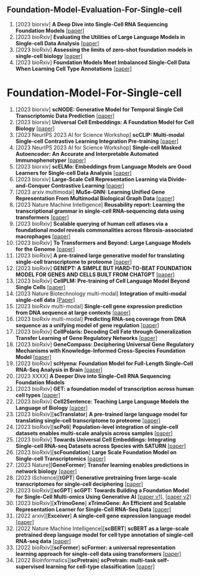 ## Foundation-Model-Evaluation-For-Single-cell
1. [2023 biorxiv] **A Deep Dive into Single-Cell RNA Sequencing Foundation Models** [[paper]](https://www.biorxiv.org/content/10.1101/2023.10.19.563100v1.abstract)
1. [2023 bioRxiv] **Evaluating the Utilities of Large Language Models in Single-cell Data Analysis** [[paper]](https://www.biorxiv.org/content/10.1101/2023.09.08.555192v2)
1. [2023 bioRxiv] **Assessing the limits of zero-shot foundation models in single-cell biology** [[paper]](https://www.biorxiv.org/content/10.1101/2023.10.16.561085v1.full.pdf)
1. [2023 bioRxiv] **Foundation Models Meet Imbalanced Single-Cell Data When Learning Cell Type Annotations** [[paper]](https://www.biorxiv.org/content/10.1101/2023.10.24.563625v1)


# Foundation-Model-For-Single-cell
1. [2023 biorxiv] **scNODE: Generative Model for Temporal Single Cell Transcriptomic Data Prediction** [[paper]](https://www.biorxiv.org/content/10.1101/2023.11.22.568346v1.full.pdf)
1. [2023 biorxiv] **Universal Cell Embeddings: A Foundation Model for Cell Biology** [[paper]](https://www.biorxiv.org/content/10.1101/2023.11.28.568918v1.full.pdf)
1. [2023 NeurIPS 2023 AI for Science Workshop] **scCLIP: Multi-modal Single-cell Contrastive Learning Integration Pre-training** [[paper]](https://openreview.net/pdf?id=KMtM5ZHxct)
1. [2023 NeurIPS 2023 AI for Science Workshop] **Single-cell Masked Autoencoder: An Accurate and Interpretable Automated Immunophenotyper** [[paper]](https://openreview.net/pdf?id=2mq6uezuGj)
1. [2023 biorxiv] **scELMo: Embeddings from Language Models are Good Learners for Single-cell Data Analysis** [[paper]](https://www.biorxiv.org/content/10.1101/2023.12.07.569910v1.full.pdf)
1. [2023 biorxiv] **Large-Scale Cell Representation Learning via Divide-and-Conquer Contrastive Learning** [[paper]](https://arxiv.org/pdf/2306.04371.pdf)
1. [2023 arxiv multimodal] **MuSe-GNN: Learning Unified Gene Representation From Multimodal Biological Graph Data** [[paper]](https://arxiv.org/abs/2310.02275)
1. [2023 Nature Machine Intelligence] **Reusability report: Learning the transcriptional grammar in single-cell RNA-sequencing data using transformers** [[paper]](https://www.nature.com/articles/s42256-023-00757-8)
1. [2023 bioRxiv] **Scalable querying of human cell atlases via a foundational model reveals commonalities across fibrosis-associated macrophages** [[paper]](https://www.biorxiv.org/content/10.1101/2023.07.18.549537v1)
1. [2023 bioRxiv] **To Transformers and Beyond: Large Language Models for the Genome** [[paper]](https://arxiv.org/abs/2311.07621)
1. [2023 bioRxiv] **A pre-trained large generative model for translating single-cell transcriptome to proteome** [[paper]](https://www.biorxiv.org/content/10.1101/2023.07.04.547619v2.full.pdf)
1. [2023 bioRxiv] **GENEPT: A SIMPLE BUT HARD-TO-BEAT FOUNDATION MODEL FOR GENES AND CELLS BUILT FROM CHATGPT** [[paper]](https://www.biorxiv.org/content/10.1101/2023.10.16.562533v1.full.pdf)
1. [2023 bioRxiv] **CellPLM: Pre-training of Cell Language Model Beyond Single Cells** [[paper]](https://www.biorxiv.org/content/10.1101/2023.10.03.560734v1)
1. [2023 Nature Biotechnology multi-modal] **Integration of multi-modal single-cell data** [[Paper]](https://www.nature.com/articles/s41587-023-01826-4)
1. [2023 bioRxiv multi-modal] **Single-cell gene expression prediction from DNA sequence at large contexts** [[paper]](https://www.biorxiv.org/content/10.1101/2023.07.26.550634v1.full)
1. [2023 bioRxiv multi-modal] **Predicting RNA-seq coverage from DNA sequence as a unifying model of gene regulation** [[paper]](https://www.biorxiv.org/content/10.1101/2023.08.30.555582v1)
1. [2023 bioRxiv] **CellPolaris: Decoding Cell Fate through Generalization Transfer Learning of Gene Regulatory Networks** [[paper]](https://www.biorxiv.org/content/10.1101/2023.09.25.559244v1#:~:text=Applications%20of%20CellPolaris%20demonstrate%20remarkable,outcomes%20in%20cell%20reprogramming%20and)
1. [2023 bioRxiv] **GeneCompass: Deciphering Universal Gene Regulatory Mechanisms with Knowledge-Informed Cross-Species Foundation Model** [[paper]](https://www.biorxiv.org/content/10.1101/2023.09.26.559542v1)
1. [2023 bioRxiv] **scHyena: Foundation Model for Full-Length Single-Cell RNA-Seq Analysis in Brain** [[paper]](https://arxiv.org/abs/2310.02713)
1. [2023 XXXX] **A Deeper Dive into Single-Cell RNA Sequencing Foundation Models** 
1. [2023 bioRxiv] **GET: a foundation model of transcription across human cell types** [[paper]](https://www.biorxiv.org/content/10.1101/2023.09.24.559168v1)
1. [2023 bioRxiv] **Cell2Sentence: Teaching Large Language Models the Language of Biology** [[paper]](https://www.biorxiv.org/content/10.1101/2023.09.11.557287v1)
1. [2023 bioRxiv][**scTranslator**] **A pre-trained large language model for translating single-cell transcriptome to proteome** [[paper]](https://www.biorxiv.org/content/10.1101/2023.07.04.547619v1)
1. [2023 bioRxiv][**scPoli**] **Population-level integration of single-cell datasets enables multi-scale analysis across samples** [[paper]](https://www.biorxiv.org/content/10.1101/2022.11.28.517803v1)
1. [2023 bioRxiv] **Towards Universal Cell Embeddings: Integrating Single-cell RNA-seq Datasets across Species with SATURN** [[paper]](https://www.ncbi.nlm.nih.gov/pmc/articles/PMC9915700/)
1. [2023 bioRxiv][**scFoundation**] **Large Scale Foundation Model on Single-cell Transcriptomics** [[paper]](https://www.biorxiv.org/content/10.1101/2023.05.29.542705v2)
1. [2023 Nature][**GeneFormer**] **Transfer learning enables predictions in network biology** [[paper]](https://www.nature.com/articles/s41586-023-06139-9)
1. [2023 iSchience][**tGPT**] **Generative pretraining from large-scale transcriptomes for single-cell deciphering** [[paper]](https://www.sciencedirect.com/science/article/pii/S2589004223006132)
1. [2023 bioRxiv][**scGPT**] **scGPT: Towards Building a Foundation Model for Single-Cell Multi-omics Using Generative AI** [[paper v1]](https://www.biorxiv.org/content/10.1101/2023.04.30.538439v1), [[paper v2]](https://www.biorxiv.org/content/10.1101/2023.04.30.538439v2)
1. [2023 bioRxiv][**xTrimoGene**] **xTrimoGene: An Efficient and Scalable Representation Learner for Single-Cell RNA-Seq Data** [[paper]](https://www.biorxiv.org/content/10.1101/2023.03.24.534055v1)
1. [2022 arxiv][**Exceiver**] **A single-cell gene expression language model** [[paper]](https://arxiv.org/abs/2210.14330)
1. [2022 Nature Machine Intelligence][**scBERT**] **scBERT as a large-scale pretrained deep language model for cell type annotation of single-cell RNA-seq data** [[paper]](https://www.nature.com/articles/s42256-022-00534-z)
1. [2022 bioRxiv][**scFormer**] **scFormer: a universal representation learning approach for single-cell data using transformers** [[paper]](https://openreview.net/pdf?id=7hdmA0qtr5)
1. [2022 Bioinformatics][**scPretrain**] **scPretrain: multi-task self-supervised learning for cell-type classification** [[paper]](https://academic.oup.com/bioinformatics/article/38/6/1607/6499287)
